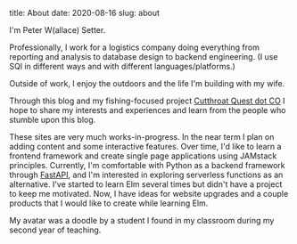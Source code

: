 title: About
date: 2020-08-16
slug: about

I'm Peter W(allace) Setter. 

Professionally, I work for a logistics company doing everything from reporting and analysis to database design to backend engineering. (I use SQl in different ways and with different languages/platforms.) 

Outside of work, I enjoy the outdoors and the life I'm building with my wife.  

Through this blog and my fishing-focused project [Cutthroat Quest dot CO](https://cutthroatquest.co) I hope to share my interests and experiences and learn from the people who stumble upon this blog. 

These sites are very much works-in-progress. In the near term I plan on adding content and some interactive features. Over time, I'd like to learn a frontend framework and create single page applications using JAMstack principles. Currently, I'm comfortable with Python as a backend framework through [FastAPI](https://fastapi.tiangolo.com/), and I'm interested in exploring serverless functions as an alternative. I've started to learn Elm several times but didn't have a project to keep me motivated. Now, I have ideas for website upgrades and a couple products that I would like to create while learning Elm. 

My avatar was a doodle by a student I found in my classroom during my second year of teaching.